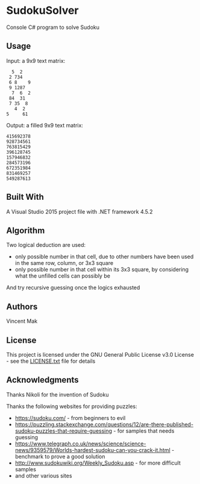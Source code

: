 # SudokuSolver

Console C# program to solve Sudoku

## Usage

Input: a 9x9 text matrix:

```
  5  2   
 2 734   
 6 8    9
 9 1287  
  7  6  2
 84  31  
 7 35  8 
   4  2  
5     61 
```

Output: a filled 9x9 text matrix:

```
415692378
928734561
763815429
396128745
157946832
284573196
672351984
831469257
549287613
```

## Built With

A Visual Studio 2015 project file with .NET framework 4.5.2

## Algorithm

Two logical deduction are used:
- only possible number in that cell, due to other numbers have been used in the same row, column, or 3x3 square
- only possible number in that cell within its 3x3 square, by considering what the unfilled cells can possibly be

And try recursive guessing once the logics exhausted

## Authors

Vincent Mak

## License

This project is licensed under the GNU General Public License v3.0 License - see the [LICENSE.txt](LICENSE.txt) file for details

## Acknowledgments

Thanks Nikoli for the invention of Sudoku

Thanks the following websites for providing puzzles:
- https://sudoku.com/ - from beginners to evil
- https://puzzling.stackexchange.com/questions/12/are-there-published-sudoku-puzzles-that-require-guessing - for samples that needs guessing
- https://www.telegraph.co.uk/news/science/science-news/9359579/Worlds-hardest-sudoku-can-you-crack-it.html - benchmark to prove a good solution
- http://www.sudokuwiki.org/Weekly_Sudoku.asp - for more difficult samples
- and other various sites
